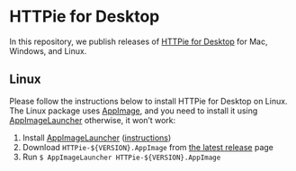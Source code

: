 # HTTPie for Desktop

In this repository, we publish releases of [HTTPie for Desktop](https://httpie.io/product) for Mac, Windows, and Linux.


## Linux

Please follow the instructions below to install HTTPie for Desktop on Linux. The Linux package uses [AppImage](https://appimage.org/), and you need to install it using [AppImageLauncher](https://github.com/TheAssassin/AppImageLauncher) otherwise, it won’t work:

1. Install [AppImageLauncher](https://github.com/TheAssassin/AppImageLauncher) ([instructions](https://github.com/TheAssassin/AppImageLauncher#system-wide-installation))
2. Download `HTTPie-${VERSION}.AppImage` from [the latest release](https://github.com/httpie/desktop/releases/latest) page
3. Run `$ AppImageLauncher HTTPie-${VERSION}.AppImage`
